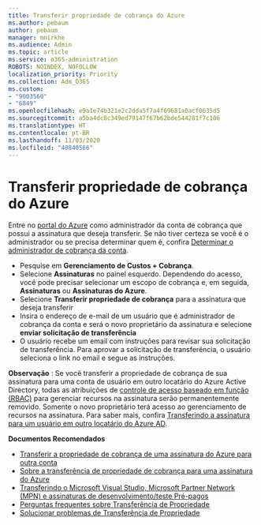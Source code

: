 ```yaml
---
title: Transferir propriedade de cobrança do Azure
ms.author: pebaum
author: pebaum
manager: mnirkhe
ms.audience: Admin
ms.topic: article
ms.service: o365-administration
ROBOTS: NOINDEX, NOFOLLOW
localization_priority: Priority
ms.collection: Adm_O365
ms.custom:
- "9003560"
- "6849"
ms.openlocfilehash: e9a1e74b321e2c2dda5f7a4f69681a0acf0635d5
ms.sourcegitcommit: a5ba4dc8c349ed79147f67b62bde544281f7c106
ms.translationtype: HT
ms.contentlocale: pt-BR
ms.lasthandoff: 11/03/2020
ms.locfileid: "48840566"
---
```

# <a name="transfer-azure-billing-ownership"></a>Transferir propriedade de cobrança do Azure

Entre no [portal do Azure](https://portal.azure.com/) como administrador da conta de cobrança que possui a assinatura que deseja transferir. Se não tiver certeza se você é o administrador ou se precisa determinar quem é, confira [Determinar o administrador de cobrança da conta](https://docs.microsoft.com/azure/cost-management-billing/understand/subscription-transfer#whoisaa).

- Pesquise em **Gerenciamento de Custos + Cobrança**.
- Selecione **Assinaturas** no painel esquerdo. Dependendo do acesso, você pode precisar selecionar um escopo de cobrança e, em seguida, **Assinaturas** ou **Assinaturas do Azure**.
- Selecione **Transferir propriedade de cobrança** para a assinatura que deseja transferir
- Insira o endereço de e-mail de um usuário que é administrador de cobrança da conta e será o novo proprietário da assinatura e selecione **enviar solicitação de transferência**
- O usuário recebe um email com instruções para revisar sua solicitação de transferência. Para aprovar a solicitação de transferência, o usuário seleciona o link no email e segue as instruções.

**Observação** : Se você transferir a propriedade de cobrança de sua assinatura para uma conta de usuário em outro locatário do Azure Active Directory, todas as atribuições de [controle de acesso baseado em função (RBAC)](https://docs.microsoft.com/azure/role-based-access-control/overview?WT.mc_id=Portal-Microsoft_Azure_Support) para gerenciar recursos na assinatura serão permanentemente removido. Somente o novo proprietário terá acesso ao gerenciamento de recursos na assinatura. Para saber mais, confira [Transferindo a assinatura para um usuário em outro locatário do Azure AD](https://docs.microsoft.com/azure/active-directory/managed-identities-azure-resources/known-issues?WT.mc_id=Portal-Microsoft_Azure_Support).

**Documentos Recomendados**

- [Transferir a propriedade de cobrança de uma assinatura do Azure para outra conta](https://docs.microsoft.com/azure/cost-management-billing/manage/billing-subscription-transfer)
- [Sobre a transferência de propriedade de cobrança para uma assinatura do Azure](https://docs.microsoft.com//azure/cost-management-billing/understand/subscription-transfer)
- [Transferindo o Microsoft Visual Studio, Microsoft Partner Network (MPN) e assinaturas de desenvolvimento/teste Pré-pagos](https://docs.microsoft.com/azure/billing/billing-subscription-transfer?WT.mc_id=Portal-Microsoft_Azure_Support#transferring-visual-studio-microsoft-partner-network-mpn-and-pay-as-you-go-devtest-subscriptions)
- [Perguntas frequentes sobre Transferência de Propriedade](https://docs.microsoft.com/azure/billing/billing-subscription-transfer?WT.mc_id=Portal-Microsoft_Azure_Support#frequently-asked-questions-faq-for-senders)
- [Solucionar problemas de Transferência de Propriedade](https://docs.microsoft.com/azure/billing/billing-subscription-transfer?WT.mc_id=Portal-Microsoft_Azure_Support#troubleshooting)
